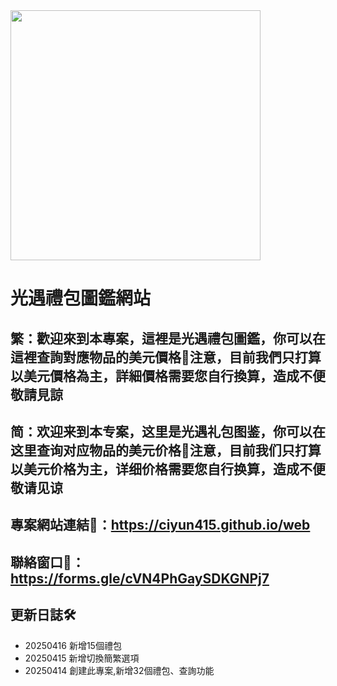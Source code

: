 <img src="https://raw.github.com/ciyun415/web/images/Screenshot_20250420_002152_Chrome.png" width="400">

# 光遇禮包圖鑑網站
## 繁：歡迎來到本專案，這裡是光遇禮包圖鑑，你可以在這裡查詢對應物品的美元價格💠注意，目前我們只打算以美元價格為主，詳細價格需要您自行換算，造成不便敬請見諒
## 简：欢迎来到本专案，这里是光遇礼包图鉴，你可以在这里查询对应物品的美元价格💠注意，目前我们只打算以美元价格为主，详细价格需要您自行换算，造成不便敬请见谅

## 專案網站連結🔗：https://ciyun415.github.io/web
## 聯絡窗口🔗：https://forms.gle/cVN4PhGaySDKGNPj7

## 更新日誌🛠️
- 20250416 新增15個禮包
- 20250415 新增切換簡繁選項
- 20250414 創建此專案,新增32個禮包、查詢功能
